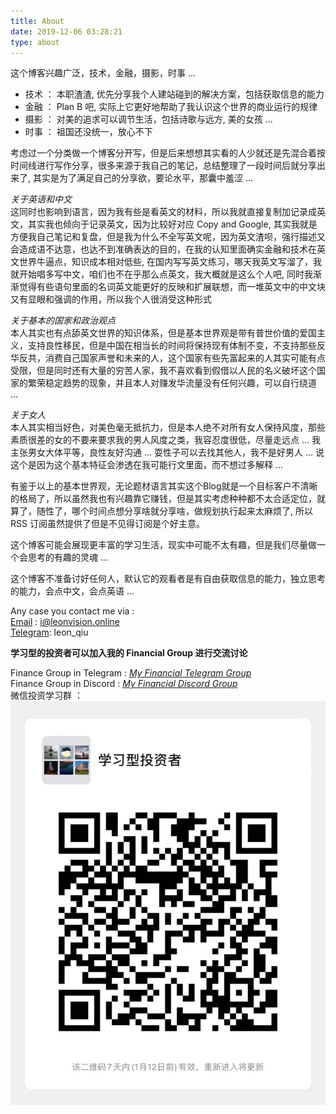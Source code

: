 ```yaml
---
title: About
date: 2019-12-06 03:28:21
type: about
---
```


这个博客兴趣广泛，技术，金融，摄影，时事 ...   

* 技术 ： 本职渣渣, 优先分享我个人建站碰到的解决方案，包括获取信息的能力  
* 金融 ： Plan B 吧, 实际上它更好地帮助了我认识这个世界的商业运行的规律  
* 摄影 ： 对美的追求可以调节生活，包括诗歌与远方, 美的女孩 ... 
* 时事 ： 祖国还没统一，放心不下  
  

考虑过一个分类做一个博客分开写，但是后来想想其实看的人少就还是先混合着按时间线进行写作分享，很多来源于我自己的笔记，总结整理了一段时间后就分享出来了, 其实是为了满足自己的分享欲，要论水平，那囊中羞涩 ...     


_关于英语和中文_  
这同时也影响到语言，因为我有些是看英文的材料，所以我就直接复制加记录成英文，其实我也倾向于记录英文，因为比较好对应 Copy and Google, 其实我就是方便我自己笔记和复盘，但是我为什么不全写英文呢，因为英文渣呗，强行描述又会造成语不达意，也达不到准确表达的目的，在我的认知里面确实金融和技术在英文世界牛逼点，知识成本相对低些,  在国内写写英文练习，哪天我英文写溜了，我就开始唱多写中文，咱们也不在乎那么点英文，我大概就是这么个人吧, 同时我渐渐觉得有些语句里面的名词英文能更好的反映和扩展联想，而一堆英文中的中文块又有显眼和强调的作用，所以我个人很消受这种形式   

_关于基本的国家和政治观点_  
本人其实也有点舔英文世界的知识体系，但是基本世界观是带有普世价值的爱国主义，支持良性移民，但是中国在相当长的时间将保持现有体制不变，不支持那些反华反共，消费自己国家声誉和未来的人，这个国家有些先富起来的人其实可能有点受限，但是同时还有大量的穷苦人家，我不喜欢看到假借以人民的名义破坏这个国家的繁荣稳定趋势的现象，并且本人对赚发华流量没有任何兴趣，可以自行绕道 ...   

_关于女人_  
本人其实相当好色，对美色毫无抵抗力，但是本人绝不对所有女人保持风度，那些素质很差的女的不要来要求我的男人风度之类，我容忍度很低，尽量走远点 ... 我主张男女大体平等，良性友好沟通 ... 耍性子可以去找其他人，我不是好男人 ... 说这个是因为这个基本特征会渗透在我可能行文里面，而不想过多解释 ... 

有鉴于以上的基本世界观，无论题材语言其实这个Blog就是一个目标客户不清晰的格局了，所以虽然我也有兴趣靠它赚钱，但是其实考虑种种都不太合适定位，就算了，随性了，哪个时间点想分享啥就分享啥，做规划执行起来太麻烦了, 所以 RSS 订阅虽然提供了但是不见得订阅是个好主意。

这个博客可能会展现更丰富的学习生活，现实中可能不太有趣，但是我们尽量做一个会思考的有趣的灵魂 ... 

这个博客不准备讨好任何人，默认它的观看者是有自由获取信息的能力，独立思考的能力，会点中文，会点英语 ... 


Any case you contact me via :  
[Email](mailto:i@leonvision.online) : i@leonvision.online  
[Telegram](https://t.me/leon_qiu): leon_qiu  


**学习型的投资者可以加入我的 Financial Group 进行交流讨论**    

Finance Group in Telegram : [_My Financial Telegram Group_](https://t.me/joinchat/JAgU_xVgurGtCieh5GQ56g)   
Finance Group in Discord : [_My Financial Discord Group_](https://discord.gg/NgWdjb)   
微信投资学习群 ：  
![image-20200105081221809](index/wechat_qrcode.png)